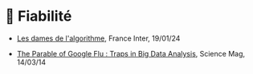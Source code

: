 # 💯 Fiabilité

- <a href="https://www.radiofrance.fr/franceinter/podcasts/le-code-a-change/le-code-a-change-6-5342040" target="_blank">Les dames de l'algorithme</a>, France Inter, 19/01/24

- <a href="https://scholar.harvard.edu/files/gking/files/0314policyforumff.pdf" target="_blank">The Parable of Google Flu : Traps in Big Data Analysis</a>, Science Mag, 14/03/14